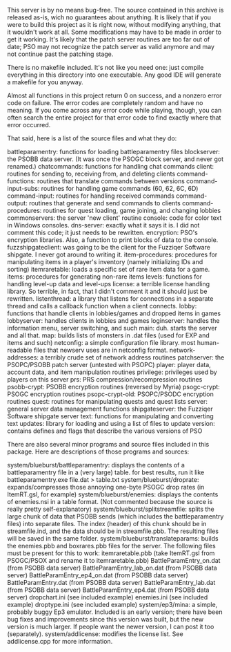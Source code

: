 This server is by no means bug-free. The source contained in this archive is
released as-is, wich no guarantees about anything. It is likely that if you
were to build this project as it is right now, without modifying anything, that
it wouldn't work at all. Some modifications may have to be made in order to get
it working. It's likely that the patch server routines are too far out of date;
PSO may not recognize the patch server as valid anymore and may not continue past
the patching stage.

There is no makefile included. It's not like you need one: just compile everything
in this directory into one executable. Any good IDE will generate a makefile for
you anyway.

Almost all functions in this project return 0 on success, and a nonzero error code
on failure. The error codes are completely random and have no meaning. If you come
across any error code while playing, though, you can often search the entire
project for that error code to find exactly where that error occurred.

That said, here is a list of the source files and what they do:

battleparamentry: functions for loading battleparamentry files
blockserver: the PSOBB data server. (It was once the PSOGC block server, and never got renamed.)
chatcommands: functions for handling chat commands
client: routines for sending to, receiving from, and deleting clients
command-functions: routines that translate commands between versions
command-input-subs: routines for handling game commands (60, 62, 6C, 6D)
command-input: routines for handling received commands
command-output: routines that generate and send commands to clients
command-procedures: routines for quest loading, game joining, and changing lobbies
commonservers: the server 'new client' routine
console: code for color text in Windows consoles.
dns-server: exactly what it says it is. I did not comment this code; it just needs to be rewritten.
encryption: PSO's encryption libraries. Also, a function to print blocks of data to the console.
fuzzshipgateclient: was going to be the client for the Fuzziqer Software shipgate. I never got around to writing it.
item-procedures: procedures for manipulating items in a player's inventory (namely initializing IDs and sorting)
itemraretable: loads a specific set of rare item data for a game.
items: procedures for generating non-rare items
levels: functions for handling level-up data and level-ups
license: a terrible license handling library. So terrible, in fact, that I didn't comment it and it should just be rewritten.
listenthread: a library that listens for connections in a separate thread and calls a callback function when a client connects.
lobby: functions that handle clients in lobbies/games and dropped items in games
lobbyserver: handles clients in lobbies and games
loginserver: handles the information menu, server switching, and such
main: duh. starts the server and all that.
map: builds lists of monsters in .dat files (used for EXP and items and such)
netconfig: a simple configuration file library. most human-readable files that newserv uses are in netconfig format.
network-addresses: a terribly crude set of network address routines
patchserver: the PSOPC/PSOBB patch server (untested with PSOPC)
player: player data, account data, and item manipulation routines
privilege: privileges used by players on this server
prs: PRS compression/recompression routines
psobb-crypt: PSOBB encryption routines (reversed by Myria)
psogc-crypt: PSOGC encryption routines
psopc-crypt-old: PSOPC/PSODC encryption routines
quest: routines for manipulating quests and quest lists
server: general server data management functions
shipgateserver: the Fuzziqer Software shipgate server
text: functions for manipulating and converting text
updates: library for loading and using a list of files to update
version: contains defines and flags that describe the various versions of PSO

There are also several minor programs and source files included in this package.
Here are descriptions of those programs and sources:

system/blueburst/battleparamentry: displays the contents of a battleparamentry file in a (very large) table.
    for best results, run it like battleparamentry.exe file.dat > table.txt
system/blueburst/droprate: expands/compresses those annoying one-byte PSOGC drop rates (in ItemRT.gsl, for example)
system/blueburst/enemies: displays the contents of enemies.nsi in a table format. (Not commented because the source is really pretty self-explanatory)
system/blueburst/splitstreamfile: splits the large chunk of data that PSOBB sends (which includes the battleparamentry files) into separate files.
    The index (header) of this chunk should be in streamfile.ind, and the data should be in streamfile.pbb.
    The resulting files will be saved in the same folder.
system/blueburst/translateparams: builds the enemies.pbb and boxrares.pbb files for the server.
    The following files must be present for this to work:
        itemraretable.pbb (take ItemRT.gsl from PSOGC/PSOX and rename it to itemraretable.pbb)
        BattleParamEntry_on.dat (from PSOBB data server)
        BattleParamEntry_lab_on.dat (from PSOBB data server)
        BattleParamEntry_ep4_on.dat (from PSOBB data server)
        BattleParamEntry.dat (from PSOBB data server)
        BattleParamEntry_lab.dat (from PSOBB data server)
        BattleParamEntry_ep4.dat (from PSOBB data server)
        dropchart.ini (see included example)
        enemies.ini (see included example)
        droptype.ini (see included example)
system/ep3/mina: a simple, probably buggy Ep3 emulator. Included is an early version; there have been bug fixes and improvements
    since this version was built, but the new version is much larger. If people want the newer version, I can post it too (separately).
system/addlicense: modifies the license list. See addlicense.cpp for more information.

